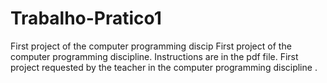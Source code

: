 # Trabalho-Pratico1
First project of the computer programming discip
First project of the computer programming discipline. Instructions are in the pdf file. 
First project requested by the teacher in the computer programming discipline .

